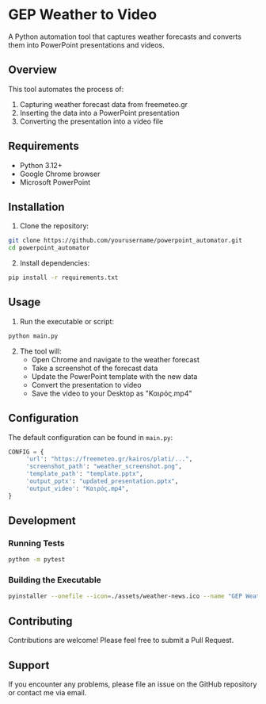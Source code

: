 # GEP Weather to Video

A Python automation tool that captures weather forecasts and converts them into PowerPoint presentations and videos.

## Overview

This tool automates the process of:
1. Capturing weather forecast data from freemeteo.gr
2. Inserting the data into a PowerPoint presentation
3. Converting the presentation into a video file

## Requirements

- Python 3.12+
- Google Chrome browser
- Microsoft PowerPoint

## Installation

1. Clone the repository:
```bash
git clone https://github.com/yourusername/powerpoint_automator.git
cd powerpoint_automator
```

2. Install dependencies:
```bash
pip install -r requirements.txt
```

## Usage

1. Run the executable or script:
```bash
python main.py
```

2. The tool will:
    - Open Chrome and navigate to the weather forecast
    - Take a screenshot of the forecast data
    - Update the PowerPoint template with the new data
    - Convert the presentation to video
    - Save the video to your Desktop as "Καιρός.mp4"

## Configuration

The default configuration can be found in `main.py`:

```python
CONFIG = {
     'url': "https://freemeteo.gr/kairos/plati/...",
     'screenshot_path': "weather_screenshot.png",
     'template_path': "template.pptx",
     'output_pptx': "updated_presentation.pptx",
     'output_video': "Καιρός.mp4",
}
```

## Development

### Running Tests

```bash
python -m pytest
```

### Building the Executable

```bash
pyinstaller --onefile --icon=./assets/weather-news.ico --name "GEP Weather to Video" --noconsole --windowed main.py
```

## Contributing

Contributions are welcome! Please feel free to submit a Pull Request.

## Support

If you encounter any problems, please file an issue on the GitHub repository or contact me via email.
